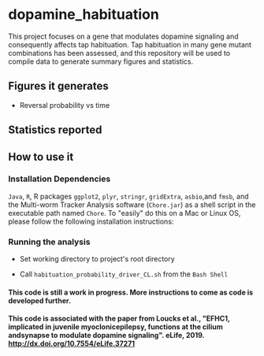 # dopamine_habituation

This project focuses on a gene that modulates dopamine signaling and consequently affects tap habituation. 
Tap habituation in many gene mutant combinations has been assessed, and this repository will be used to compile
data to generate summary figures and statistics.


## Figures it generates
* Reversal probability vs time

## Statistics reported

## How to use it

### Installation Dependencies

`Java`, `R`, R packages `ggplot2`, `plyr`, `stringr`, `gridExtra`, `asbio`,and `fmsb`, and the Multi-worm Tracker 
Analysis software (`Chore.jar`) as a shell script in the executable path named `Chore`. 
To "easily" do this on a Mac or Linux OS, please follow the following installation 
instructions:


### Running the analysis

* Set working directory to project's root directory

* Call `habituation_probability_driver_CL.sh` from the `Bash Shell`


#### This code is still a work in progress. More instructions to come as code is developed further.

#### This code is associated with the paper from Loucks et al., "EFHC1, implicated in juvenile myoclonicepilepsy, functions at the cilium andsynapse to modulate dopamine signaling". eLife, 2019. http://dx.doi.org/10.7554/eLife.37271
